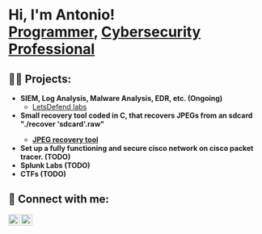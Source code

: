 <h1>Hi, I'm Antonio! <br/><a href="https://github.com/txnyz01">Programmer</a>, <a href="https://www.linkedin.com/in/antonio-velichkov-46b5a719a/">Cybersecurity Professional</a>

<h2>👨‍💻 Projects:</h2>

- <b>SIEM, Log Analysis, Malware Analysis, EDR, etc. (Ongoing)</b>
  - [LetsDefend labs](https://docs.google.com/document/d/1Bj6hXZCkNfiHKLrVA82u0i-DKDlwer1BCB2GsfyIpUY/edit?usp=sharing)
- <b> Small recovery tool coded in C, that recovers JPEGs from an sdcard "./recover 'sdcard'.raw"<b>
  - [JPEG recovery tool](https://github.com/code50/33939134/blob/main/recover/recover.c)
- <b>Set up a fully functioning and secure cisco network on cisco packet tracer. (TODO)<b>
- <b>Splunk Labs (TODO)<b>
- <b>CTFs (TODO)<b>


<h2> 🤳 Connect with me:</h2>

[<img align="left" alt="JoshMadakor | LinkedIn" width="22px" src="https://cdn.jsdelivr.net/npm/simple-icons@v3/icons/linkedin.svg" />][linkedin]
[<img align="left" alt="JoshMadakor | Instagram" width="22px" src="https://cdn.jsdelivr.net/npm/simple-icons@v3/icons/instagram.svg" />][instagram]

[instagram]: https://www.instagram.com/tyzv01/
[linkedin]: https://www.linkedin.com/in/antonio-velichkov-46b5a719a/

